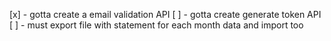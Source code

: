 [x] - gotta create a email validation API
[ ] - gotta create generate token API
[ ] - must export file with statement for each month data and import too
